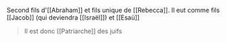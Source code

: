 Second fils d'[[Abraham]] et fils unique de [[Rebecca]]. Il eut comme fils [[Jacob]] (qui deviendra [[Israël]]) et [[Esaü]]
>Il est donc [[Patriarche]] des juifs